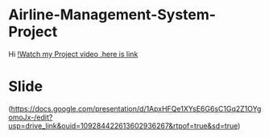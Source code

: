 # Airline-Management-System-Project
Hi
[!Watch my Project video ,here is link](https://drive.google.com/file/d/13NHv_sP8jvWjmvUJXnMgKucJDazUbF7J/view?usp=drive_link)

# Slide 
  (https://docs.google.com/presentation/d/1ApxHFQe1XYsE6G6sC1Gq2Z1OYgomoJx-/edit?usp=drive_link&ouid=109284422613602936267&rtpof=true&sd=true)

